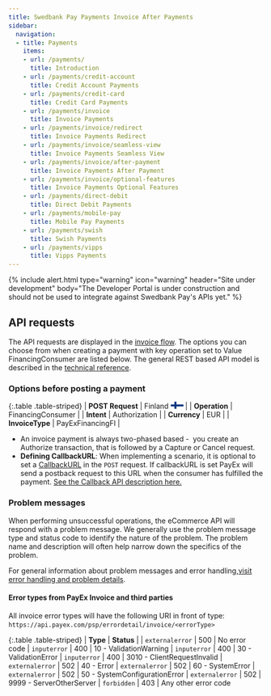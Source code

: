 ```yaml
---
title: Swedbank Pay Payments Invoice After Payments
sidebar:
  navigation:
  - title: Payments
    items:
    - url: /payments/
      title: Introduction
    - url: /payments/credit-account
      title: Credit Account Payments
    - url: /payments/credit-card
      title: Credit Card Payments
    - url: /payments/invoice
      title: Invoice Payments
    - url: /payments/invoice/redirect
      title: Invoice Payments Redirect
    - url: /payments/invoice/seamless-view
      title: Invoice Payments Seamless View
    - url: /payments/invoice/after-payment
      title: Invoice Payments After Payment
    - url: /payments/invoice/optional-features
      title: Invoice Payments Optional Features
    - url: /payments/direct-debit
      title: Direct Debit Payments
    - url: /payments/mobile-pay
      title: Mobile Pay Payments
    - url: /payments/swish
      title: Swish Payments
    - url: /payments/vipps
      title: Vipps Payments
---
```


{% include alert.html type="warning"
                      icon="warning"
                      header="Site under development"
                      body="The Developer Portal is under construction and should not be used to integrate against Swedbank Pay's APIs yet." %}



## API requests

The API requests are displayed in the [invoice flow][invoice-flow]. The options you can choose from when creating a payment with key operation set to Value FinancingConsumer are listed below. The general REST based API model is described in the [technical reference][technical-reference].

### Options before posting a payment

{:.table .table-striped}
| **POST Request** |	Finland ![Finish flag][fi-png]  |
| **Operation** |	FinancingConsumer |
| **Intent** | Authorization |
| **Currency** | EUR |
| **InvoiceType** |	PayExFinancingFI |

*   An invoice payment is always two-phased based -  you create an Authorize transaction, that is followed by a Capture or Cancel request.
*   **Defining CallbackURL**: When implementing a scenario, it is optional to set a [CallbackURL][callback-url] in the `POST` request. If callbackURL is set PayEx will send a postback request to this URL when the consumer has fulfilled the payment. [See the Callback API description here.][callback-api]


### Problem messages

When performing unsuccessful operations, the eCommerce API will respond with a problem message. We generally use the problem message type and status code to identify the nature of the problem. The problem name and description will often help narrow down the specifics of the problem.

For general information about problem messages and error handling,[visit error handling and problem details][technical-reference-problem-details].

#### Error types from PayEx Invoice and third parties 

All invoice error types will have the following URI in front of type: `https://api.payex.com/psp/errordetail/invoice/<errorType>`

{:.table .table-striped}
| **Type** | **Status** | 
| `externalerror` | 500 | No error code
| `inputerror` | 400 | 10 - ValidationWarning
| `inputerror` | 400 | 30 - ValidationError
| `inputerror` | 400 | 3010 - ClientRequestInvalid
| `externalerror` | 502 | 40 - Error
| `externalerror` | 502 | 60 - SystemError
| `externalerror` | 502 | 50 - SystemConfigurationError
| `externalerror` | 502 | 9999 - ServerOtherServer
| `forbidden` | 403 | Any other error code


[fi-png]: /assets/img/fi.png
[invoice-flow]: /payments/invoice/index/#invoice-flow
[technical-reference]: #
[callback-url]: #
[callback-api]: #
[technical-reference-problem-details]: #